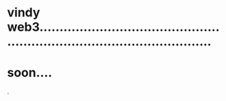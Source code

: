 # vindy web3................................................................................................
# soon....
.
